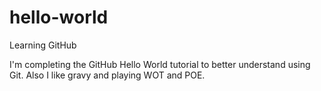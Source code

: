 # hello-world
Learning GitHub

I'm completing the GitHub Hello World tutorial to better understand using Git.
Also I like gravy and playing WOT and POE.
